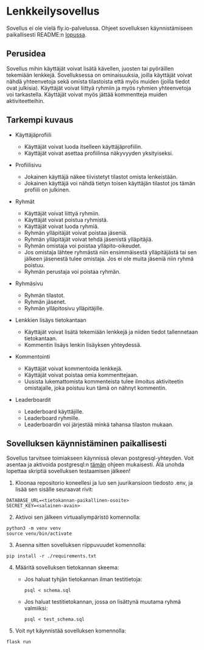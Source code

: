 # Lenkkeilysovellus

Sovellus ei ole vielä fly.io-palvelussa. Ohjeet sovelluksen käynnistämiseen paikallisesti README:n [lopussa](https://github.com/samulioll/lenkkeilysovellus/blob/main/README.md#sovelluksen-k%C3%A4ynnist%C3%A4minen-paikallisesti).

## Perusidea

Sovellus mihin käyttäjät voivat lisätä kävellen, juosten tai pyöräillen tekemiään lenkkejä. Sovelluksessa on ominaisuuksia, joilla käyttäjät voivat nähdä yhteenvetoja sekä omista tilastoista että myös muiden (joilla tiedot ovat julkisia). Käyttäjät voivat liittyä ryhmiin ja myös ryhmien yhteenvetoja voi tarkastella. Käyttäjät voivat myös jättää kommentteja muiden aktiviteetteihin.

## Tarkempi kuvaus

- Käyttäjäprofiili
	- Käyttäjät voivat luoda itselleen käyttäjäprofiilin.
	- Käyttäjät voivat asettaa profiilinsa näkyvyyden yksityiseksi.

- Profiilisivu
	- Jokainen käyttäjä näkee tiivistetyt tilastot omista lenkeistään.
	- Jokainen käyttäjä voi nähdä tietyn toisen käyttäjän tilastot jos tämän profiili on julkinen.

- Ryhmät
	- Käyttäjät voivat liittyä ryhmiin.
	- Käyttäjät voivat poistua ryhmistä.
	- Käyttäjät voivat luoda ryhmiä.
	- Ryhmän ylläpitäjät voivat poistaa jäseniä.
	- Ryhmän ylläpitäjät voivat tehdä jäsenistä ylläpitäjiä.
	- Ryhmän omistaja voi poistaa ylläpito-oikeudet.
	- Jos omistaja lähtee ryhmästä niin ensimmäisestä ylläpitäjästä tai sen jälkeen jäsenestä tulee omistaja. Jos ei ole muita jäseniä niin ryhmä poistuu.
	- Ryhmän perustaja voi poistaa ryhmän.

- Ryhmäsivu
	- Ryhmän tilastot.
	- Ryhmän jäsenet.
	- Ryhmän ylläpitosivu ylläpitäjille.

- Lenkkien lisäys tietokantaan
	- Käyttäjät voivat lisätä tekemiään lenkkejä ja niiden tiedot tallennetaan tietokantaan.
	- Kommentin lisäys lenkin lisäyksen yhteydessä.

- Kommentointi
	- Käyttäjät voivat kommentoida lenkkejä.
	- Käyttäjät voivat poistaa omia kommenttejaan.
	- Uusista lukemattomista kommenteista tulee ilmoitus aktiviteetin omistajalle, joka poistuu kun tämä on nähnyt kommentin.

- Leaderboardit
	- Leaderboard käyttäjille.
	- Leaderboard ryhmille.
	- Leaderboardin voi järjestää minkä tahansa tilaston mukaan.

## Sovelluksen käynnistäminen paikallisesti

Sovellus tarvitsee toimiakseen käynnissä olevan postgresql-yhteyden. Voit asentaa ja aktivoida postgresql:n [tämän](https://github.com/hy-tsoha/local-pg) ohjeen mukaisesti. Älä unohda lopettaa skriptiä sovelluksen testaamisen jälkeen!

1. Kloonaa repositorio koneellesi ja luo sen juurikansioon tiedosto .env, ja lisää sen sisälle seuraavat rivit:
```
DATABASE_URL=<tietokannan-paikallinen-osoite>
SECRET_KEY=<salainen-avain>
```

2. Aktivoi sen jälkeen virtuaaliympäristö komennolla: 

```
python3 -m venv venv
source venv/bin/activate
```

3. Asenna sitten sovelluksen riippuvuudet komennolla:
```
pip install -r ./requirements.txt
```

4. Määritä sovelluksen tietokannan skeema:
	- Jos haluat tyhjän tietokannan ilman testitietoja:
		```
		psql < schema.sql
		```
	- Jos haluat testitietokannan, jossa on lisättynä muutama ryhmä valmiiksi:
		```
		psql < test_schema.sql
		```

5. Voit nyt käynnistää sovelluksen komennolla:
```
flask run
```

